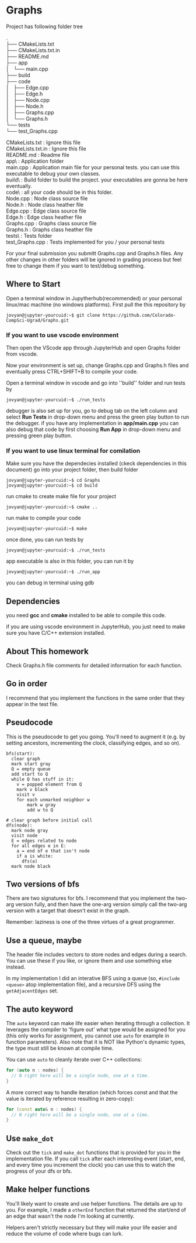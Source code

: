 # Graphs


Project has following folder tree

.  
├── CMakeLists.txt  
├── CMakeLists.txt.in  
├── README.md  
├── app  
│   └── main.cpp  
├── build  
├── code  
│   ├── Edge.cpp  
│   ├── Edge.h  
│   ├── Node.cpp  
│   ├── Node.h  
│   ├── Graphs.cpp  
│   └── Graphs.h  
└── tests  
    └── test_Graphs.cpp  

CMakeLists.txt      : Ignore this file  
CMakeLists.txt.in   : Ignore this file  
README.md           : Readme file  
app\                : Application folder  
main.cpp            : Application main file for your personal tests. you can use this executable to debug your own classes.  
build\              : Build folder to build the project. your executables are gonna be here eventually.  
code\               : all your code should be in this folder.   
Node.cpp            : Node class source file  
Node.h              : Node class heather file  
Edge.cpp            : Edge class source file  
Edge.h              : Edge class heather file  
Graphs.cpp          : Graphs class source file  
Graphs.h            : Graphs class heather file  
tests\              : Tests folder  
test_Graphs.cpp     : Tests implemented for you / your personal tests  



For your final submission you submitt Graphs.cpp and Graphs.h files. Any other changes in other folders will be ignored in grading process but feel free to change them if you want to test/debug something.

## Where to Start
Open a terminal window in Jupytherhub(recommended) or your personal linux/mac machine (no windows platforms). First pull the this repository by
```console
jovyan@jupyter-yourcuid:~$ git clone https://github.com/Colorado-CompSci-Ugrad/Graphs.git
```
### If you want to use vscode environment
Then open the VScode app through JupyterHub and open Graphs folder from vscode.

Now your environment is set up, change Graphs.cpp and Graphs.h files and eventually press CTRL+SHIFT+B to compile your code.

Open a terminal window in vscode and go into ''build'' folder and run tests by
```console
jovyan@jupyter-yourcuid:~$ ./run_tests
```
debugger is also set up for you, go to debug tab on the left column and select **Run Tests** in drop-down menu and press the green play button to run the debugger. if you have any implementation in **app/main.cpp** you can also debug that code by first choosing **Run App** in drop-down menu and pressing green play button.

### If you want to use linux terminal for comilation
Make sure you have the dependecies installed (ckeck dependencies in this document)
go into your project folder, then build folder
```console
jovyan@jupyter-yourcuid:~$ cd Graphs
jovyan@jupyter-yourcuid:~$ cd build
```
run cmake to create make file for your project
```console
jovyan@jupyter-yourcuid:~$ cmake ..
```
run make to compile your code
```console
jovyan@jupyter-yourcuid:~$ make
```
once done, you can run tests by 
```console
jovyan@jupyter-yourcuid:~$ ./run_tests
```
app executable is also in this folder, you can run it by
```console
jovyan@jupyter-yourcuid:~$ ./run_app
```
you can debug in terminal using gdb

## Dependencies
you need **gcc** and **cmake** installed to be able to compile this code.

if you are using vscode environment in JupyterHub, you just need to make sure you have C/C++ extension installed.

## About This homework
Check Graphs.h file comments for detailed information for each function.

## Go in order

I recommend that you implement the functions in the same order that
they appear in the test file.

## Pseudocode

This is the pseudocode to get you going. You'll need to augment it
(e.g. by setting ancestors, incrementing the clock, classifying edges,
and so on).

```
bfs(start):
  clear graph
  mark start gray
  Q = empty queue
  add start to Q
  while Q has stuff in it:
    v = popped element from Q
    mark v black
    visit v
    for each unmarked neighbor w
        mark w gray
        add w to Q
```

```
# clear graph before initial call
dfs(node): 
  mark node gray
  visit node
  E = edges related to node
  for all edges e in E:
    a = end of e that isn't node
    if a is white:
      dfs(a)
  mark node black
```

## Two versions of bfs

There are two signatures for bfs. I recommend that you implement the
two-arg version fully, and then have the one-arg version simply call
the two-arg version with a target that doesn't exist in the graph.

Remember: laziness is one of the three virtues of a great programmer.

## Use a queue, maybe

The header file includes vectors to store nodes and edges during a
search. You can use these if you like, or ignore them and use
something else instead.

In my implementation I did an interative BFS using a queue (so,
`#include <queue>` atop implementation file), and a recursive DFS
using the `getAdjacentEdges` set.

## The auto keyword

The `auto` keyword can make life easier when iterating through a
collection. It leverages the compiler to 'figure out' what type would be
assigned for you (this only works for assignment, you cannot use `auto` for
example in function parameters). Also note that it is NOT like Python's dynamic
types, the type must still be known at compile time.

You can use `auto` to cleanly iterate over C++ collections:
```cpp
for (auto n : nodes) {
  // N right here will be a single node, one at a time.
}
```

A more correct way to handle iteration (which forces const and that the value is
iterated by reference resulting in zero-copy):
```cpp
for (const auto& n : nodes) {
  // N right here will be a single node, one at a time.
}
```

## Use `make_dot`

Check out the `tick` and `make_dot` functions that is provided for you
in the implementation file. If you call `tick` after each interesting
event (start, end, and every time you increment the clock) you can use
this to watch the progress of your dfs or bfs.

## Make helper functions

You'll likely want to create and use helper functions. The details are
up to you. For example, I made a `otherEnd` function that returned the
start/end of an edge that wasn't the node I'm looking at currently.

Helpers aren't strictly necessary but they will make your life easier
and reduce the volume of code where bugs can lurk.